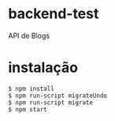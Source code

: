 # backend-test
API de Blogs 


# instalação 

```
$ npm install
$ npm run-script migrateUndo
$ npm run-script migrate
$ npm start
``` 
